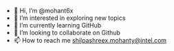 - 👋 Hi, I’m @mohant6x
- 👀 I’m interested in exploring new topics
- 🌱 I’m currently learning GitHub
- 💞️ I’m looking to collaborate on Github
- 📫 How to reach me shilpashreex.mohanty@intel.com

<!---
mohant6x/mohant6x is a ✨ special ✨ repository because its `README.md` (this file) appears on your GitHub profile.
You can click the Preview link to take a look at your changes.
--->

